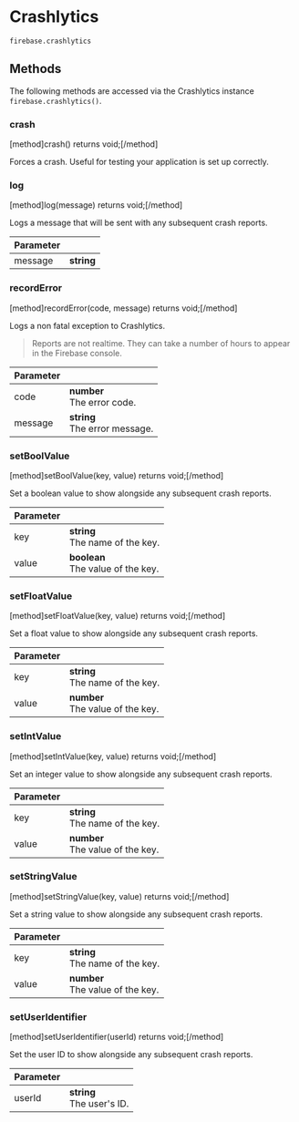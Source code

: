 # Crashlytics

```
firebase.crashlytics
```

## Methods 

The following methods are accessed via the Crashlytics instance `firebase.crashlytics()`.

### crash
[method]crash() returns void;[/method]

Forces a crash. Useful for testing your application is set up correctly.

### log
[method]log(message) returns void;[/method]

Logs a message that will be sent with any subsequent crash reports.

| Parameter |         |
| --------- | ------- |
| message   | **string** |

### recordError
[method]recordError(code, message) returns void;[/method]

Logs a non fatal exception to Crashlytics.

> Reports are not realtime. They can take a number of hours to appear in the Firebase console.

| Parameter |     |
| --------- | --- |
| code      | **number** <br /> The error code. |
| message   | **string** <br /> The error message. |

### setBoolValue
[method]setBoolValue(key, value) returns void;[/method]

Set a boolean value to show alongside any subsequent crash reports.

| Parameter |     |
| --------- | --- |
| key       | **string** <br /> The name of the key. |
| value     | **boolean** <br /> The value of the key. |

### setFloatValue
[method]setFloatValue(key, value) returns void;[/method]

Set a float value to show alongside any subsequent crash reports.

| Parameter |     |
| --------- | --- |
| key       | **string** <br /> The name of the key. |
| value     | **number** <br /> The value of the key. |

### setIntValue
[method]setIntValue(key, value) returns void;[/method]

Set an integer value to show alongside any subsequent crash reports.

| Parameter |     |
| --------- | --- |
| key       | **string** <br /> The name of the key. |
| value     | **number** <br /> The value of the key. |

### setStringValue
[method]setStringValue(key, value) returns void;[/method]

Set a string value to show alongside any subsequent crash reports.

| Parameter |     |
| --------- | --- |
| key       | **string** <br /> The name of the key. |
| value     | **number** <br /> The value of the key. |

### setUserIdentifier
[method]setUserIdentifier(userId) returns void;[/method]

Set the user ID to show alongside any subsequent crash reports.

| Parameter |     |
| --------- | --- |
| userId    | **string** <br /> The user's ID. |

